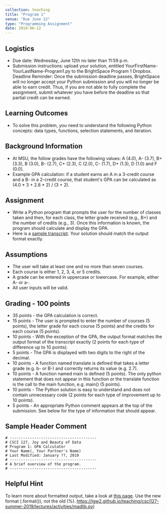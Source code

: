 ```yaml
---
collection: teaching
title: "Program 1"
venue: "Due June 12"
type: "Programming Assignment"
date: 2019-06-12
---
```


## Logistics
* Due date: Wednesday, June 12th no later than 11:59 p.m.
* Submission instructions: upload your solution, entitled YourFirstName-YourLastName-Program1.py to the BrightSpace Program 1 Dropbox.
Deadline Reminder: Once the submission deadline passes, BrightSpace will no longer accept your
Python submission and you will no longer be able to earn credit.
Thus, if you are not able to fully complete the assignment, submit whatever you have before
the deadline so that partial credit can be earned.

## Learning Outcomes
* To solve this problem, you need to understand the following Python concepts:
data types, functions, selection statements, and iteration.

## Background Information
* At MSU, the follow grades have the following values:
 A (4.0), A- (3.7), B+ (3.3), B (3.0), B- (2.7), C+ (2.3), C (2.0), C- (1.7), D+ (1.3), D (1.0) and F (0.0).
* Example GPA calculation: if a student earns an A in a 3-credit course and a B- in a
2-credit course, that student's GPA can be calculated as (4.0 * 3 + 2.8 * 2) / (3 + 2).

## Assignment
* Write a Python program that prompts the user for the number of classes taken
and then, for each class, the letter grade received (e.g., B+) and the number
of credits (e.g., 3). Once this information is known, the program should calculate
and display the GPA.
* Here is a [sample transcript](https://lgw2.github.io/teaching/csci127-summer-2019/assignments/transcript.txt).
Your solution should match the output format exactly.

## Assumptions
* The user will take at least one and no more than seven courses.
* Each course is either 1, 2, 3, 4, or 5 credits.
* A grade can be entered in uppercase or lowercase. For example, either A- or a-.
* All user inputs will be valid.

## Grading - 100 points
* 35 points - the GPA calculation is correct.
* 15 points - The user is prompted to enter the number of courses (5 points),
the letter grade for each course (5 points)
and the credits for each course (5 points).
* 10 points - With the exception of the GPA, the output format matches
the output format of the transcript exactly (2 points for each type of
difference up to 10 points).
* 5 points - The GPA is displayed with two digits to the right of the decimal.
* 10 points - A function named translate is defined that takes a letter
grade (e.g. b- or B-) and correctly returns its value (e.g. 2.7).
* 10 points - A function named main is defined (5 points).
The only python statement that does not appear in this function
or the translate function is the call to the main function, e.g. main() (5 points).
* 10 points - The Python solution is easy to understand and does not contain
unnecessary code (2 points for each type of improvement up to 10 points).
* 5 points - An appropriate Python comment appears at the top of
the submission. See below for the type of information that should appear.

## Sample Header Comment
```
# ---------------------------------------
# CSCI 127, Joy and Beauty of Data
# Program 1: GPA Calculator
# Your Name(, Your Partner's Name)
# Last Modified: January ??, 2019
# ---------------------------------------
# A brief overview of the program.
# ---------------------------------------
```

## Helpful Hint
To learn more about formatted output, take a look at [this page](https://pyformat.info/).
Use the new format (.format()), not the old (%).
https://lgw2.github.io/teaching/csci127-summer-2019/lectures/activities/madlib.py)
